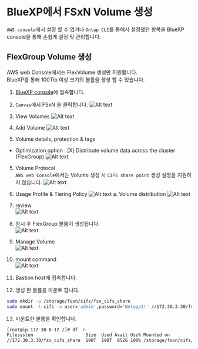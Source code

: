 # BlueXP에서 FSxN Volume 생성
```AWS console```에서 설정 할 수 없거나 ```Ontap CLI```를 통해서 설정했던 항목을 BlueXP console을 통해 손쉽게 설정 및 관리합니다.

## FlexGroup Volume 생성
AWS web Console에서는 FlexVolume 생성만 지원합니다.</br>
BlueXP를 통해 100Tib 이상 크기의 볼륨을 생성 할 수 있습니다.

1. [BlueXP console](https://cloudmamager.netapp.com)에 접속합니다.
2. ```Canvas```에서 FSxN 을 클릭합니다.
![Alt text](./Images/Create_volume-0.png)
2. View Volumes
![Alt text](./Images/Create_volume-1.png)
3. Add Volume
![Alt text](./Images/Create_volume-2.png)

4. Volume details, protection & tags
- Optimization option : [X] Distribute volume data across the cluster (FlexGroup)
![Alt text](./Images/Create_volume-3.png)

5. Volume Protocal</br>
```AWS web Console```에서는 Volume 생성 시 ```CIFS share point``` 생성 설정을 지원하지 않습니다.
![Alt text](./Images/Create_volume-4.png)

6. Usage Profile & Tiering Policy
![Alt text](./Images/Create_volume-5.png)
    a. Volume distribution
    ![Alt text](./Images/Create_volume-6.png)

7. review</br>
![Alt text](./Images/Create_volume-7.png)

8. 잠시 후 FlexGroup 볼륨이 생성됩니다.</br>
![Alt text](./Images/Create_volume-8.png)

9. Manage Volume</br>
![Alt text](./Images/Create_volume-9.png)

10. mount command</br>
![Alt text](./Images/Create_volume-10.png)

11. Bastion host에 접속합니다.
12. 생성 한 볼륨을 마운트 합니다.

```bash
sudo mkdir -p /storage/fsxn/cifs/fsx_cifs_share
sudo mount -t cifs -o user='admin',password='Netapp1!' //172.30.3.30/fsx_cifs_share /storage/fsxn/cifs/fsx_cifs_share
```

13. 마운트한 볼륨을 확인합니다.
```bash
[root@ip-172-30-0-12 /]# df -h
Filesystem                    Size  Used Avail Use% Mounted on
//172.30.3.30/fsx_cifs_share  190T  190T  852G 100% /storage/fsxn/cifs/fsx_cifs_share
```